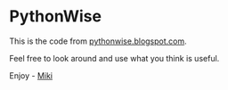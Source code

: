 # PythonWise

This is the code from [pythonwise.blogspot.com](pythonwise.blogspot.com).

Feel free to look around and use what you think is useful.

Enjoy - [Miki](mailto:miki.tebeka@gmail.com)
